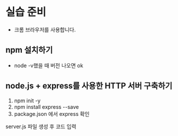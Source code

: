 # 실습 준비

- 크롬 브라우저를 사용합니다.

## npm 설치하기

- node -v했을 때 버전 나오면 ok

## node.js + express를 사용한 HTTP 서버 구축하기

1. npm init -y
2. npm install express --save
3. package.json 에서 express 확인

server.js 파일 생성 후 코드 입력
